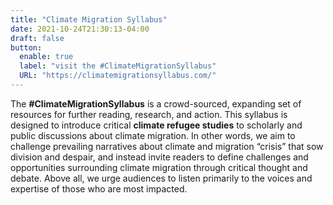 ```yaml
---
title: "Climate Migration Syllabus"
date: 2021-10-24T21:30:13-04:00
draft: false
button: 
  enable: true
  label: "visit the #ClimateMigrationSyllabus"
  URL: "https://climatemigrationsyllabus.com/"
---
```


The **#ClimateMigrationSyllabus** is a crowd-sourced, expanding set of resources for further reading, research, and action.
This syllabus is designed to introduce critical **climate refugee studies** to scholarly and public discussions about climate migration.
In other words, we aim to challenge prevailing narratives about climate and migration “crisis” that sow division and despair, and instead invite readers to define challenges and opportunities surrounding climate migration through critical thought and debate.
Above all, we urge audiences to listen primarily to the voices and expertise of those who are most impacted.
